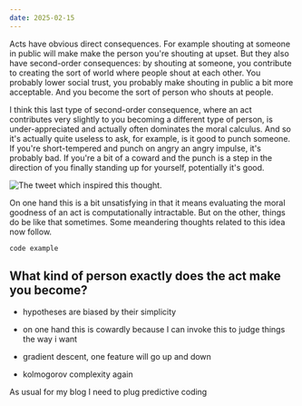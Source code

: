 ```yaml
---
date: 2025-02-15
---
```

Acts have obvious direct consequences. For example shouting at someone in public will make make the person you're shouting at upset. But they also have second-order consequences: by shouting at someone, you contribute to creating the sort of world where people shout at each other. You probably lower social trust, you probably make shouting in public a bit more acceptable. And you become the sort of person who shouts at people.

I think this last type of second-order consequence, where an act contributes very slightly to you becoming a different type of person, is under-appreciated and actually often dominates the moral calculus. And so it's actually quite useless to ask, for example, is it good to punch someone. If you're short-tempered and punch on angry an angry impulse, it's probably bad. If you're a bit of a coward and the punch is a step in the direction of you finally standing up for yourself, potentially it's good. 

![](images/file-20250215095306320.png "The tweet which inspired this thought.")

On one hand this is a bit unsatisfying in that it means evaluating the moral goodness of an act is computationally intractable. But on the other, things do be like that sometimes. Some meandering thoughts related to this idea now follow.

```
code example
```


## What kind of person exactly does the act make you become?
- hypotheses are biased by their simplicity


- on one hand this is cowardly because I can invoke this to judge things the way i want

- gradient descent, one feature will go up and down

- kolmogorov complexity again

As usual for my blog I need to plug predictive coding